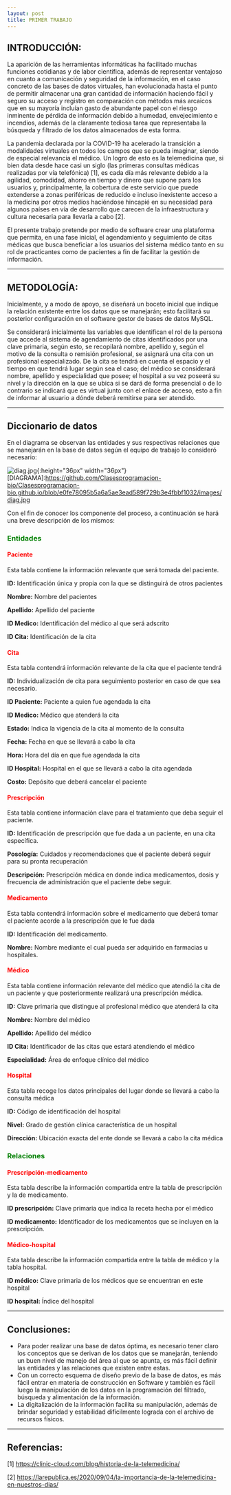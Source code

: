 ```yaml
---
layout: post
title: PRIMER TRABAJO
---
```

## INTRODUCCIÓN:
La aparición de las herramientas informáticas ha facilitado muchas funciones cotidianas y de labor científica, además de representar ventajoso en cuanto a comunicación y seguridad
de la información, en el caso concreto de las bases de datos virtuales, han evolucionada hasta el punto de permitir almacenar una gran cantidad de información haciendo fácil y 
seguro su acceso y registro en comparación con métodos más arcaicos que en su mayoría incluían gasto de abundante papel con el riesgo inminente de pérdida de información debido 
a humedad, envejecimiento e incendios, además de la claramente tediosa tarea que representaba la búsqueda y filtrado de los datos almacenados de esta forma. 

La pandemia declarada por la COVID-19 ha acelerado la transición a modalidades virtuales en todos los campos que se pueda imaginar, siendo de especial relevancia el médico. 
Un logro de esto es la telemedicina que, si bien data desde hace casi un siglo (las primeras consultas médicas realizadas por vía telefónica) [1], es cada día más relevante debido a la agilidad, comodidad, ahorro en tiempo y dinero que supone para los usuarios y, principalmente, la cobertura de este servicio que puede extenderse a zonas periféricas de reducido e incluso inexistente acceso a la medicina por otros medios haciéndose hincapié en su necesidad para algunos países en vía de desarrollo que carecen de la infraestructura y cultura necesaria para llevarla a cabo [2]. 

El presente trabajo pretende por medio de software crear una plataforma que permita, en una fase inicial, el agendamiento y seguimiento de citas médicas que busca beneficiar a los usuarios del sistema médico tanto en su rol de practicantes como de pacientes a fin de facilitar la gestión de información.


---------------------------------------


## METODOLOGÍA:
Inicialmente, y a modo de apoyo, se diseñará un boceto inicial que indique la relación existente entre los datos que se manejarán; esto facilitará su posterior configuración en el software gestor de bases de datos MySQL.


Se considerará inicialmente las variables que identifican el rol de la persona que accede al sistema de agendamiento de citas identificados por una clave primaria, según esto, 
se recopilará nombre, apellido y, según el motivo de la consulta o remisión profesional, se asignará una cita con un profesional especializado. De la cita se tendrá en cuenta el 
espacio y el tiempo en que tendrá lugar según sea el caso; del médico se considerará nombre, apellido y especialidad que posee; el hospital a su vez poseerá su nivel y la 
dirección en la que se ubica si se dará de forma presencial o de lo contrario se indicará que es virtual junto con el enlace de acceso, esto a fin de informar al usuario a 
dónde deberá remitirse para ser atendido.


---------------------------------------



## Diccionario de datos 
En el diagrama se observan las entidades y sus respectivas relaciones que se manejarán en la base de datos según el equipo de trabajo lo consideró necesario:


![diag.jpg](https://github.com/Clasesprogramacion-bio/Clasesprogramacion-bio.github.io/blob/e0fe78095b5a6a5ae3ead589f729b3e4fbbf1032/images/diag.jpg){:height="36px" width="36px"} [DIAGRAMA]:<https://github.com/Clasesprogramacion-bio/Clasesprogramacion-bio.github.io/blob/e0fe78095b5a6a5ae3ead589f729b3e4fbbf1032/images/diag.jpg>


Con el fin de conocer los componente del proceso, a continuación se hará una breve descripción de los mismos:
### <span style="color: green"> Entidades </span>
#### <span style="color: red"> Paciente </span>
Esta tabla contiene la información relevante que será tomada del paciente.


**ID:** Identificación única y propia con la que se distinguirá de otros pacientes
	
	
**Nombre:** Nombre del pacientes
	
	
**Apellido:**  Apellido del paciente
	
	
**ID Medico:** Identificación del médico al que será adscrito
	
	
**ID Cita:** Identificación de la cita 


#### <span style="color: red"> Cita </span>
Esta tabla contendrá información relevante de la cita que el paciente tendrá 


**ID:** Individualización de cita para seguimiento posterior en caso de que sea necesario.  
	
	
**ID Paciente:** Paciente a quien fue agendada la cita
	
	
**ID Medico:**  Médico que atenderá la cita
	
	
**Estado:** Indica la vigencia de la cita al momento de la consulta
	
	
**Fecha:** Fecha en que se llevará a cabo la cita 
	
	
**Hora:** Hora del día en que fue agendada la cita
	
	
**ID Hospital:** Hospital en el que se llevará a cabo la cita agendada 
	
	
**Costo:**  Depósito que deberá cancelar el paciente 
	

#### <span style="color: red"> Prescripción </span>
Esta tabla contiene información clave para el tratamiento que deba seguir el paciente. 


**ID:** Identificación de prescripción que fue dada a un paciente, en una cita específica. 
	
	
**Posología:** Cuidados y recomendaciones que el paciente deberá seguir para su pronta recuperación
	
	
**Descripción:** Prescripción médica en donde indica medicamentos, dosis y frecuencia de administración que el paciente debe seguir.
	

#### <span style="color: red"> Medicamento </span>
Esta tabla contendrá información sobre el medicamento que deberá tomar el paciente acorde a la prescripción que le fue dada


**ID:** Identificación del medicamento.
	
	

**Nombre:** Nombre mediante el cual pueda ser adquirido en farmacias u hospitales. 
	
	
#### <span style="color: red"> Médico </span>
Esta tabla contiene información relevante del médico que atendió la cita de un paciente y que posteriormente realizará una prescripción médica.
	
	
**ID:** Clave primaria que distingue al profesional médico que atenderá la cita
	
	
**Nombre:** Nombre del médico
	
	
**Apellido:** Apellido del médico
	
	
**ID Cita:** Identificador de las citas que estará atendiendo el médico
	
	
**Especialidad:** Área de enfoque clínico del médico
	
	
#### <span style="color: red"> Hospital </span>
Esta tabla recoge los datos principales del lugar donde se llevará a cabo la consulta médica
	
	
**ID:** Código de identificación del hospital
	
	
**Nivel:** Grado de gestión clínica característica de un hospital
	
	
**Dirección:** Ubicación exacta del ente donde se llevará a cabo la cita médica

### <span style="color: green"> Relaciones </span>
#### <span style="color: red"> Prescripción-medicamento </span>
Esta tabla describe la información compartida entre la tabla de prescripción y la de medicamento.
	
	
**ID prescripción:** Clave primaria que indica la receta hecha por el médico
	
	
**ID medicamento:** Identificador de los medicamentos que se incluyen en la prescripción.


#### <span style="color: red"> Médico-hospital </span>
Esta tabla describe la información compartida entre la tabla de médico y la tabla hospital. 
	
	
**ID médico:** Clave primaria de los médicos que se encuentran en este hospital
	
	
**ID hospital:** Índice del hospital


---------------------------------------



## Conclusiones:
*	Para poder realizar una base de datos óptima, es necesario tener claro los conceptos que se derivan de los datos que se manejarán, teniendo un buen nivel de manejo del área
al que se apunta, es más fácil definir las entidades y las relaciones que existen entre estas.
*	Con un correcto esquema de diseño previo de la base de datos, es más fácil entrar en materia de construcción en Software y también es fácil luego la manipulación de los datos
en la programación del filtrado, búsqueda y alimentación de la información.
*	La digitalización de la información facilita su manipulación, además de brindar seguridad y estabilidad difícilmente lograda con el archivo de recursos físicos.


---------------------------------------



## Referencias:
[1] https://clinic-cloud.com/blog/historia-de-la-telemedicina/


[2] https://larepublica.es/2020/09/04/la-importancia-de-la-telemedicina-en-nuestros-dias/


